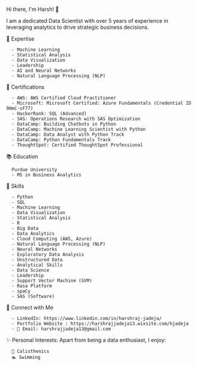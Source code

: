 Hi there, I'm Harsh! 👋

I am a dedicated Data Scientist with over 5 years of experience in leveraging analytics to drive strategic business decisions.

🧠 Expertise

      - Machine Learning
      - Statistical Analysis
      - Data Visualization
      - Leadership
      - AI and Neural Networks
      - Natural Language Processing (NLP)


📜 Certifications

      - AWS: AWS Certified Cloud Practitioner
      - Microsoft: Microsoft Certified: Azure Fundamentals (Credential ID 9HmC-sF77)
      - HackerRank: SQL (Advanced)
      - SAS: Operations Research with SAS Optimization
      - DataCamp: Building Chatbots in Python
      - DataCamp: Machine Learning Scientist with Python
      - DataCamp: Data Analyst with Python Track
      - DataCamp: Python Fundamentals Track
      - ThoughtSpot: Certified ThoughtSpot Professional


📚 Education

      Purdue University
      - MS in Business Analytics


🌟 Skills

      - Python
      - SQL
      - Machine Learning
      - Data Visualization
      - Statistical Analysis
      - R
      - Big Data
      - Data Analytics
      - Cloud Computing (AWS, Azure)
      - Natural Language Processing (NLP)
      - Neural Networks
      - Exploratory Data Analysis
      - Unstructured Data
      - Analytical Skills
      - Data Science
      - Leadership
      - Support Vector Machine (SVM)
      - Rasa Platform
      - spaCy
      - SAS (Software)

      
🔗 Connect with Me

      - LinkedIn: https://www.linkedin.com/in/harshraj-jadeja/
      - Portfolio Website : https://harshrajjadeja13.wixsite.com/hjadeja
      - 📧 Email: harshrajjadeja13@gmail.com


✨ Personal Interests: Apart from being a data enthusiast, I enjoy:

      💪 Calisthenics
      🏊 Swimming

